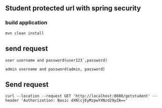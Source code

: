 ## Student protected url with spring security

### build application

    mvn clean install

## send request

    user username and password(user123`,password)

    admin username and password(admin, password)

## Send request

    curl --location --request GET 'http://localhost:8080/getstudent' --header 'Authorization: Basic dXNlcjEyMzpwYXNzd29yZA==' 
